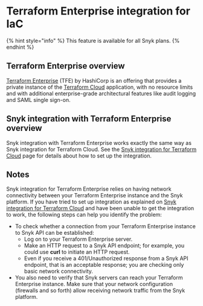 # Terraform Enterprise integration for IaC

{% hint style="info" %}
This feature is available for all Snyk plans.
{% endhint %}

## Terraform Enterprise overview

[Terraform Enterprise](https://www.terraform.io/enterprise) (TFE) by HashiCorp is an offering that provides a private instance of the [Terraform Cloud](https://cloud.hashicorp.com/products/terraform) application, with no resource limits and with additional enterprise-grade architectural features like audit logging and SAML single sign-on.

## **Snyk integration with Terraform Enterprise overview**

Snyk integration with Terraform Enterprise works exactly the same way as Snyk integration for Terraform Cloud. See the [Snyk integration for Terraform Cloud](../../features/integrations/ci-cd-integrations/integrating-snyk-with-terraform-cloud.md) page for details about how to set up the integration.

## Notes

Snyk integration for Terraform Enterprise relies on having network connectivity between your Terraform Enterprise instance and the Snyk platform. If you have tried to set up integration as explained on [Snyk integration for Terraform Cloud](../../features/integrations/ci-cd-integrations/integrating-snyk-with-terraform-cloud.md) and have been unable to get the integration to work, the following steps can help you identify the problem:

* To check whether a connection from your Terraform Enterprise instance to Snyk API can be established:
  * Log on to your Terraform Enterprise server.
  * Make an HTTP request to a Snyk API endpoint; for example, you could use **curl** to initiate an HTTP request.
  * Even if you receive a 401/Unauthorized response from a Snyk API endpoint, that is an acceptable response; you are checking only basic network connectivity.
* You also need to verify that Snyk servers can reach your Terraform Enterprise instance. Make sure that your network configuration (firewalls and so forth) allow receiving network traffic from the Snyk platform.
